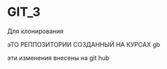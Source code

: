 # GIT_3
Для клонирования 

эТО РЕППОЗИТОРИИ СОЗДАННЫЙ НА КУРСАХ gb

эти изменения внесены на git hub
